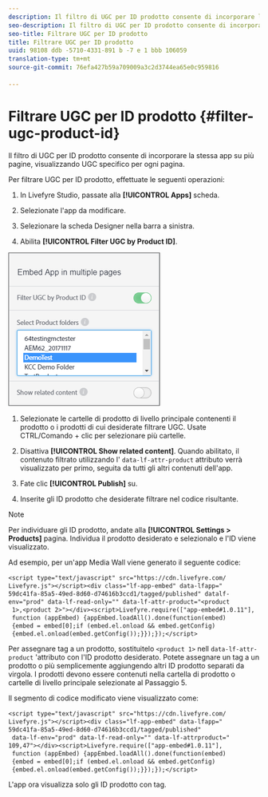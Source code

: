 ```yaml
---
description: Il filtro di UGC per ID prodotto consente di incorporare la stessa app su più pagine, visualizzando UGC specifico per ogni pagina.
seo-description: Il filtro di UGC per ID prodotto consente di incorporare la stessa app su più pagine, visualizzando UGC specifico per ogni pagina.
seo-title: Filtrare UGC per ID prodotto
title: Filtrare UGC per ID prodotto
uuid: 98108 ddb -5710-4331-891 b -7 e 1 bbb 106059
translation-type: tm+mt
source-git-commit: 76efa427b59a709009a3c2d3744ea65e0c959816

---
```



# Filtrare UGC per ID prodotto {#filter-ugc-product-id}

Il filtro di UGC per ID prodotto consente di incorporare la stessa app su più pagine, visualizzando UGC specifico per ogni pagina.

Per filtrare UGC per ID prodotto, effettuate le seguenti operazioni:

1. In Livefyre Studio, passate alla **[!UICONTROL Apps]** scheda.

1. Selezionate l&#39;app da modificare.

1. Selezionare la scheda Designer nella barra a sinistra.

1. Abilita **[!UICONTROL Filter UGC by Product ID]**.

![](assets/filter-ugc-product-id.png)

1. Selezionate le cartelle di prodotto di livello principale contenenti il prodotto o i prodotti di cui desiderate filtrare UGC.
Usate CTRL/Comando + clic per selezionare più cartelle.

1. Disattiva **[!UICONTROL Show related content]**.
Quando abilitato, il contenuto filtrato utilizzando l&#39; `data-lf-attr-product` attributo verrà visualizzato per primo, seguita da tutti gli altri contenuti dell&#39;app.

1. Fate clic **[!UICONTROL Publish]** su.

1. Inserite gli ID prodotto che desiderate filtrare nel codice risultante.

>[!NOTE]
>
>Per individuare gli ID prodotto, andate alla **[!UICONTROL Settings > Products]** pagina. Individua il prodotto desiderato e selezionalo e l&#39;ID viene visualizzato.

Ad esempio, per un&#39;app Media Wall viene generato il seguente codice:

```
<script type="text/javascript" src="https://cdn.livefyre.com/
Livefyre.js"></script><div class="lf-app-embed" data-lfapp="
59dc41fa-85a5-49ed-8d60-d74616b3ccd1/tagged/published" datalf-
env="prod" data-lf-read-only="" data-lf-attr-product="<product
 1>,<product 2>"></div><script>Livefyre.require(["app-embed#1.0.11"],
 function (appEmbed) {appEmbed.loadAll().done(function(embed)
 {embed = embed[0];if (embed.el.onload && embed.getConfig)
 {embed.el.onload(embed.getConfig());}});});</script>
```

Per assegnare tag a un prodotto, sostituitelo `<product 1>` nell `data-lf-attr-product` &#39;attributo con l&#39;ID prodotto desiderato. Potete assegnare un tag a un prodotto o più semplicemente aggiungendo altri ID prodotto separati da virgola. I prodotti devono essere contenuti nella cartella di prodotto o cartelle di livello principale selezionate al Passaggio 5.

Il segmento di codice modificato viene visualizzato come:

```
<script type="text/javascript" src="https://cdn.livefyre.com/
Livefyre.js"></script><div class="lf-app-embed" data-lfapp="
59dc41fa-85a5-49ed-8d60-d74616b3ccd1/tagged/published"
 data-lf-env="prod" data-lf-read-only="" data-lf-attrproduct="
109,47"></div><script>Livefyre.require(["app-embed#1.0.11"],
 function (appEmbed) {appEmbed.loadAll().done(function(embed)
 {embed = embed[0];if (embed.el.onload && embed.getConfig)
 {embed.el.onload(embed.getConfig());}});});</script>
```

L&#39;app ora visualizza solo gli ID prodotto con tag.